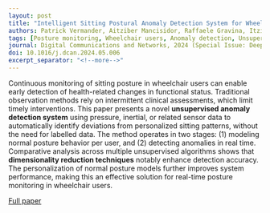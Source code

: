 ```yaml
---
layout: post
title: "Intelligent Sitting Postural Anomaly Detection System for Wheelchair Users with Unsupervised Techniques"
authors: Patrick Vermander, Aitziber Mancisidor, Raffaele Gravina, Itziar Cabanes, Giancarlo Fortino
tags: [Posture monitoring, Wheelchair users, Anomaly detection, Unsupervised learning, Digital health]
journal: Digital Communications and Networks, 2024 (Special Issue: Deep Learning for Cognitive Healthcare)
doi: 10.1016/j.dcan.2024.05.006
excerpt_separator: "<!--more-->"
---
```


Continuous monitoring of sitting posture in wheelchair users can enable early detection of health-related changes in functional status. Traditional observation methods rely on intermittent clinical assessments, which limit timely interventions. This paper presents a novel **unsupervised anomaly detection system** using pressure, inertial, or related sensor data to automatically identify deviations from personalized sitting patterns, without the need for labelled data. The method operates in two stages: (1) modeling normal posture behavior per user, and (2) detecting anomalies in real time. Comparative analysis across multiple unsupervised algorithms shows that **dimensionality reduction techniques** notably enhance detection accuracy. The personalization of normal posture models further improves system performance, making this an effective solution for real-time posture monitoring in wheelchair users.<!--more-->

[Full paper](https://doi.org/10.1016/j.dcan.2024.05.006)
